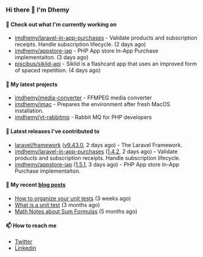 ### Hi there 👋 I'm Dhemy

#### 👷 Check out what I'm currently working on

- [imdhemy/laravel-in-app-purchases](https://github.com/imdhemy/laravel-in-app-purchases) - Validate products and subscription receipts. Handle subscription lifecycle. (2 days ago)
- [imdhemy/appstore-iap](https://github.com/imdhemy/appstore-iap) - PHP App store In-App Purchase implementaiton. (3 days ago)
- [piscibus/siklid-api](https://github.com/piscibus/siklid-api) - Siklid is a flashcard app that uses an improved form of spaced repetition.  (4 days ago)

#### 🌱 My latest projects

- [imdhemy/media-converter](https://github.com/imdhemy/media-converter) - FFMPEG media converter
- [imdhemy/imac](https://github.com/imdhemy/imac) - Prepares the environment after fresh MacOS installation.
- [imdhemy/yt-rabbitmq](https://github.com/imdhemy/yt-rabbitmq) - Rabbit MQ for PHP developers

#### 🔭 Latest releases I've contributed to

- [laravel/framework](https://github.com/laravel/framework) ([v9.43.0](https://github.com/laravel/framework/releases/tag/v9.43.0), 2 days ago) - The Laravel Framework.
- [imdhemy/laravel-in-app-purchases](https://github.com/imdhemy/laravel-in-app-purchases) ([1.4.2](https://github.com/imdhemy/laravel-in-app-purchases/releases/tag/1.4.2), 2 days ago) - Validate products and subscription receipts. Handle subscription lifecycle.
- [imdhemy/appstore-iap](https://github.com/imdhemy/appstore-iap) ([1.5.1](https://github.com/imdhemy/appstore-iap/releases/tag/1.5.1), 3 days ago) - PHP App store In-App Purchase implementaiton.

#### 📜 My recent [blog posts](https://imdhemy.com/)

- [How to organize your unit tests](https://imdhemy.com/blog/testing/how-to-organize-your-unit-tests.html) (3 weeks ago)
- [What is a unit test](https://imdhemy.com/blog/testing/what-is-a-unit-test.html) (3 months ago)
- [Math Notes about Sum Formulas](https://imdhemy.com/blog/dsa/math-notes-about-sum-formulas.html) (5 months ago)

#### 📫 How to reach me

- [Twitter](https://twitter.com/imdhemy)
- [Linkedin](https://linkedin.com/in/imdhemy)
